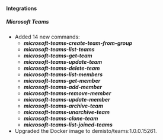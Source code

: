 
#### Integrations
##### Microsoft Teams
- Added 14 new commands:
    - ***microsoft-teams-create-team-from-group***
    - ***microsoft-teams-list-teams***
    - ***microsoft-teams-get-team***
    - ***microsoft-teams-update-team***
    - ***microsoft-teams-delete-team***
    - ***microsoft-teams-list-members***
    - ***microsoft-teams-get-member***
    - ***microsoft-teams-add-member***
    - ***microsoft-teams-remove-member***
    - ***microsoft-teams-update-member***
    - ***microsoft-teams-archive-team***
    - ***microsoft-teams-unarchive-team***
    - ***microsoft-teams-clone-team***
    - ***microsoft-teams-list-joined-teams***
- Upgraded the Docker image to demisto/teams:1.0.0.15261.